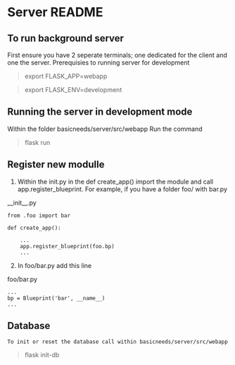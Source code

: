 # Server README

## To run background server

First ensure you have 2 seperate terminals; one dedicated for the client and one the server.
Prerequisies to running server for development

>   export FLASK_APP=webapp

>   export FLASK_ENV=development

## Running the server in development mode

 Within the folder basicneeds/server/src/webapp
 Run the command
 
>    flask run

## Register new modulle

 1.   Within the init.py in the def create_app() import the module and call app.register_blueprint. 
For example, if you have a folder foo/ with bar.py

\_\_init_\_.py
```
from .foo import bar

def create_app():
 
    ... 
    app.register_blueprint(foo.bp)
    ...
```
 2.   In foo/bar.py add this line

foo/bar.py

```
...
bp = Blueprint('bar', __name__)
...
```

## Database

    To init or reset the database call within basicneeds/server/src/webapp

 >  flask init-db
